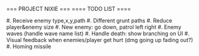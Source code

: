 === PROJECT NIXIE ===
==== TODO LIST ====

#. Receive enemy type,x,y,path
#. Different grunt paths
#. Reduce player&enemy size
#. New enemy: go down, patrol left right
#. Enemy waves (handle wave name list)
#. Handle death: show branching on UI
#. Visual feedback when enemies/player get hurt (dmg going up fading out?)
#. Homing missile